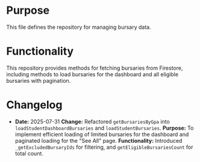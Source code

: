 # Purpose

This file defines the repository for managing bursary data.

# Functionality

This repository provides methods for fetching bursaries from Firestore, including methods to load bursaries for the dashboard and all eligible bursaries with pagination.

# Changelog

- **Date:** 2025-07-31
  **Change:** Refactored `getBursariesByGpa` into `loadStudentDashboardBursaries` and `loadStudentBursaries`.
  **Purpose:** To implement efficient loading of limited bursaries for the dashboard and paginated loading for the "See All" page.
  **Functionality:** Introduced `_getExcludedBursaryIds` for filtering, and `getEligibleBursariesCount` for total count.